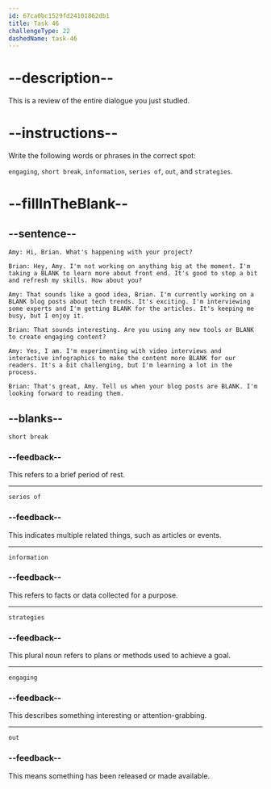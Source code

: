 ```yaml
---
id: 67ca0bc1529fd24101862db1
title: Task 46
challengeType: 22
dashedName: task-46
---
```


<!-- REVIEW -->

# --description--

This is a review of the entire dialogue you just studied.

# --instructions--  

Write the following words or phrases in the correct spot:

`engaging`, `short break`, `information`, `series of`, `out`, and `strategies`.

# --fillInTheBlank--

## --sentence--

`Amy: Hi, Brian. What's happening with your project?`

`Brian: Hey, Amy. I'm not working on anything big at the moment. I'm taking a BLANK to learn more about front end. It's good to stop a bit and refresh my skills. How about you?`

`Amy: That sounds like a good idea, Brian. I'm currently working on a BLANK blog posts about tech trends. It's exciting. I'm interviewing some experts and I'm getting BLANK for the articles. It's keeping me busy, but I enjoy it.`

`Brian: That sounds interesting. Are you using any new tools or BLANK to create engaging content?`

`Amy: Yes, I am. I'm experimenting with video interviews and interactive infographics to make the content more BLANK for our readers. It's a bit challenging, but I'm learning a lot in the process.`

`Brian: That's great, Amy. Tell us when your blog posts are BLANK. I'm looking forward to reading them.`

## --blanks--  

`short break`

### --feedback--

This refers to a brief period of rest.

---

`series of`

### --feedback--  

This indicates multiple related things, such as articles or events.

---

`information`

### --feedback--

This refers to facts or data collected for a purpose.

---

`strategies`

### --feedback--

This plural noun refers to plans or methods used to achieve a goal.

---

`engaging`

### --feedback--

This describes something interesting or attention-grabbing.

---

`out`

### --feedback--  

This means something has been released or made available.
